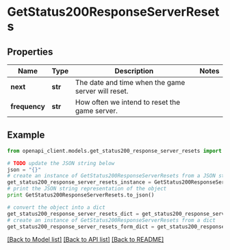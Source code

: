 # GetStatus200ResponseServerResets


## Properties

Name | Type | Description | Notes
------------ | ------------- | ------------- | -------------
**next** | **str** | The date and time when the game server will reset. | 
**frequency** | **str** | How often we intend to reset the game server. | 

## Example

```python
from openapi_client.models.get_status200_response_server_resets import GetStatus200ResponseServerResets

# TODO update the JSON string below
json = "{}"
# create an instance of GetStatus200ResponseServerResets from a JSON string
get_status200_response_server_resets_instance = GetStatus200ResponseServerResets.from_json(json)
# print the JSON string representation of the object
print GetStatus200ResponseServerResets.to_json()

# convert the object into a dict
get_status200_response_server_resets_dict = get_status200_response_server_resets_instance.to_dict()
# create an instance of GetStatus200ResponseServerResets from a dict
get_status200_response_server_resets_form_dict = get_status200_response_server_resets.from_dict(get_status200_response_server_resets_dict)
```
[[Back to Model list]](../README.md#documentation-for-models) [[Back to API list]](../README.md#documentation-for-api-endpoints) [[Back to README]](../README.md)


